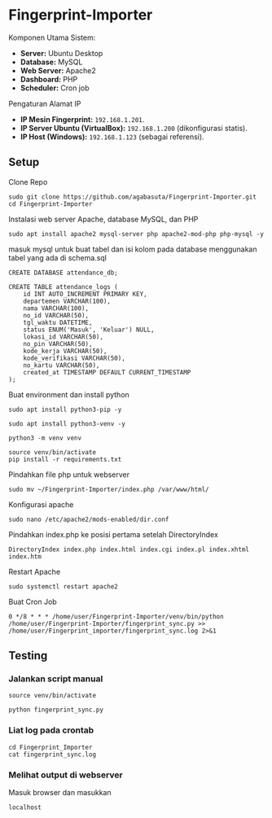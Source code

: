 # Fingerprint-Importer

Komponen Utama Sistem:

- **Server:** Ubuntu Desktop
- **Database:** MySQL
- **Web Server:** Apache2
- **Dashboard:** PHP
- **Scheduler:** Cron job

Pengaturan Alamat IP

- **IP Mesin Fingerprint:** `192.168.1.201`.
- **IP Server Ubuntu (VirtualBox):** `192.168.1.200` (dikonfigurasi statis).
- **IP Host (Windows):** `192.168.1.123` (sebagai referensi).

## Setup 

Clone Repo
```
sudo git clone https://github.com/agabasuta/Fingerprint-Importer.git
cd Fingerprint-Importer
```
Instalasi web server Apache, database MySQL, dan PHP
```
sudo apt install apache2 mysql-server php apache2-mod-php php-mysql -y
```

masuk mysql untuk buat tabel dan isi kolom pada database menggunakan tabel yang ada di schema.sql
```
CREATE DATABASE attendance_db;
```
```
CREATE TABLE attendance_logs (
	id INT AUTO_INCREMENT PRIMARY KEY,
	departemen VARCHAR(100),
	nama VARCHAR(100),
	no_id VARCHAR(50),
	tgl_waktu DATETIME,
	status ENUM('Masuk', 'Keluar') NULL,
	lokasi_id VARCHAR(50),
	no_pin VARCHAR(50),
	kode_kerja VARCHAR(50),
	kode_verifikasi VARCHAR(50),
	no_kartu VARCHAR(50),
	created_at TIMESTAMP DEFAULT CURRENT_TIMESTAMP
);
```

Buat environment dan install python

```
sudo apt install python3-pip -y
```
```
sudo apt install python3-venv -y
```
```
python3 -m venv venv

source venv/bin/activate
pip install -r requirements.txt
```
Pindahkan file php untuk webserver
```
sudo mv ~/Fingerprint-Importer/index.php /var/www/html/
```

Konfigurasi apache
```
sudo nano /etc/apache2/mods-enabled/dir.conf

```
Pindahkan index.php ke posisi pertama setelah DirectoryIndex
```
DirectoryIndex index.php index.html index.cgi index.pl index.xhtml index.htm
```

Restart Apache
```
sudo systemctl restart apache2
```
Buat Cron Job
```
0 */8 * * * /home/user/Fingerprint-Importer/venv/bin/python /home/user/Fingerprint-Importer/fingerprint_sync.py >> /home/user/Fingerprint_importer/fingerprint_sync.log 2>&1
```

## Testing

### Jalankan script manual
```
source venv/bin/activate
```
```
python fingerprint_sync.py
```

### Liat log pada crontab
```
cd Fingerprint_Importer
cat fingerprint_sync.log
```

### Melihat output di webserver
Masuk browser dan masukkan
```
localhost
```